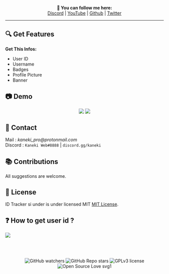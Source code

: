 <p align='center'>
  <b>👋 You can follow me here:</b><br>  
  <a href="https://discord.gg/kaneki">Discord</a> |
  <a href="https://www.youtube.com/channel/UC-XII5SSqbMOF1UX3N0Gl8g">YouTube</a> |
  <a href="https://github.com/KanekiWeb">Github</a> |
  <a href="https://twitter.com/Kaneki_Web">Twitter</a>
</p>

---


## 🔍 Get Features
__Get This Infos:__
- User ID
- Username
- Badges
- Profile Picture
- Banner


## 📷 Demo  
<p align='center'>
  <img src="https://github.com/KanekiWeb/ID-Tracker/blob/main/Demo.png?raw=true">
  <img src="https://github.com/KanekiWeb/ID-Tracker/blob/main/Responsive_Demo.png?raw=true">
</p>


##  📝 Contact  
Mail : _kaneki_pro@protonmail.com_  
Discord : `Kaneki Web#8888` | `discord.gg/kaneki`  


## 📚 Contributions  
All suggestions are welcome.  


## 📜 License
ID Tracker si under is under licensed MIT [MIT License](https://github.com/KanekiWeb/ID-Tracker/blob/master/LICENSE).
  

## ❓ How to get user id ?
![](https://github.com/KanekiWeb/ID-Tracker/blob/main/How_To_Get_Get_User_Id.gif?raw=true)


   
<p align="center">
  <br><br><br>
    <img alt="GitHub watchers" src="https://img.shields.io/github/watchers/KanekiWeb/ID-Tracker?style=social">
    <img alt="GitHub Repo stars" src="https://img.shields.io/github/stars/KanekiWeb/ID-Tracker?style=social">  
    <img alt="GPLv3 license" src="https://img.shields.io/badge/License-GPLv3-blue.svg">
    <img alt="Open Source Love svg1" src="https://badges.frapsoft.com/os/v1/open-source.svg?v=103)](https://github.com/ellerbrock/open-source-badges/">
</p>
